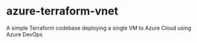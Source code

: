 # azure-terraform-vnet
A simple Terraform codebase deploying a single VM to Azure Cloud using Azure DevOps
